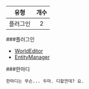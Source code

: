 | 유형 | 개수 |
| :--: | :--: |
| 플러그인 | 2 |


###플러그인
- [WorldEditor](https://github.com/milk0417/WorldEditor)
- [EntityManager](https://github.com/milk0417/EntityManager)


###한마디
```
한마디는 무슨... 두마. 디할껀데? 요.
```
